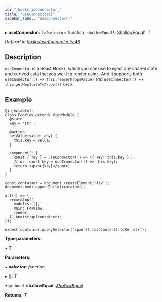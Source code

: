 ```yaml
---
id: "_hooks_useconnector_"
title: "useConnector()"
sidebar_label: "useConnector()"
---
```


▸ **useConnector**<**T**>(`selector`: function, `shallowEqual?`: [ShallowEqual](_interfaces_.md#shallowequal)): *T*

*Defined in [hooks/useConnector.ts:46](https://github.com/unadlib/reactant/blob/8437ba9b/packages/reactant/src/hooks/useConnector.ts#L46)*

## Description

`useConnector` is a React Hooks, which you can use to inject any shared state and derived data that you want to render using.
And it supports both `useConnector(() => this.renderPropsValue)` and `useConnector(() => this.getMapStateToProps())` uses.

## Example

```tsx
@injectable()
class FooView extends ViewModule {
  @state
  key = 'str';

  @action
  setValue(value: any) {
    this.key = value;
  }

  component() {
    const { key } = useConnector(() => ({ key: this.key }));
    // or `const key = useConnector(() => this.key);`
    return <span>{key}</span>;
  }
}

const container = document.createElement('div');
document.body.appendChild(container);

act(() => {
  createApp({
    modules: [],
    main: FooView,
    render,
  }).bootstrap(container);
});

expect(container.querySelector('span')?.textContent).toBe('str');
```

**Type parameters:**

▪ **T**

**Parameters:**

▪ **selector**: *function*

▸ (): *T*

▪`Optional`  **shallowEqual**: *[ShallowEqual](_interfaces_.md#shallowequal)*

**Returns:** *T*
